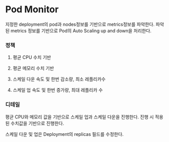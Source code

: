 # Pod Monitor 
지정한 deployment의 pod과 nodes정보를 기반으로 metrics정보를 파악한다. 파악된 metrics 정보를 기반으로 Pod의 Auto Scaling up and down을 처리한다.   

### 정책 

1. 평균 CPU 수치 기반 

2. 평균 메모리 수치 기반

3. 스케일 다운 속도 및 한번 감소량, 최소 레플리카수 

4. 스케일 업 속도 및 한번 증가량, 최대 레플리카 수

### 디테일
평균 CPU와 메모리 값을 기반으로 스케일 업과 스케일 다운을 진행한다. 진행 시 적용된 수치값을 기반으로 진행한다. 

스케일 다운 및 업은 Deployment의 replicas 필드를 수정한다.